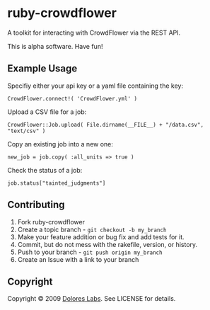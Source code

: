 # ruby-crowdflower

A toolkit for interacting with CrowdFlower via the REST API.

This is alpha software. Have fun!

Example Usage
-------------

Specifiy either your api key or a yaml file containing the key:
	
	CrowdFlower.connect!( 'CrowdFlower.yml' )
	
Upload a CSV file for a job:

	CrowdFlower::Job.upload( File.dirname(__FILE__) + "/data.csv", "text/csv" )

Copy an existing job into a new one:
	
	new_job = job.copy( :all_units => true )
	
Check the status of a job:

	job.status["tainted_judgments"]



Contributing
------------

1. Fork ruby-crowdflower
2. Create a topic branch - `git checkout -b my_branch`
3. Make your feature addition or bug fix and add tests for it.
4. Commit, but do not mess with the rakefile, version, or history.
5. Push to your branch - `git push origin my_branch`
6. Create an Issue with a link to your branch

Copyright
---------

Copyright &copy; 2009 [Dolores Labs](http://www.doloreslabs.com/). See LICENSE for details.
